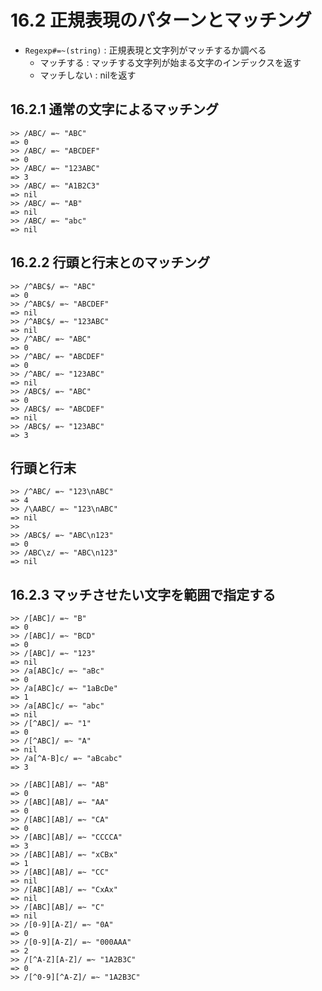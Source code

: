 # 16.2 正規表現のパターンとマッチング

- `Regexp#=~(string)` : 正規表現と文字列がマッチするか調べる
    - マッチする : マッチする文字列が始まる文字のインデックスを返す
    - マッチしない : nilを返す

## 16.2.1 通常の文字によるマッチング

```
>> /ABC/ =~ "ABC"
=> 0
>> /ABC/ =~ "ABCDEF"
=> 0
>> /ABC/ =~ "123ABC"
=> 3
>> /ABC/ =~ "A1B2C3"
=> nil
>> /ABC/ =~ "AB"
=> nil
>> /ABC/ =~ "abc"
=> nil
```

## 16.2.2 行頭と行末とのマッチング

```
>> /^ABC$/ =~ "ABC"
=> 0
>> /^ABC$/ =~ "ABCDEF"
=> nil
>> /^ABC$/ =~ "123ABC"
=> nil
>> /^ABC/ =~ "ABC"
=> 0
>> /^ABC/ =~ "ABCDEF"
=> 0
>> /^ABC/ =~ "123ABC"
=> nil
>> /ABC$/ =~ "ABC"
=> 0
>> /ABC$/ =~ "ABCDEF"
=> nil
>> /ABC$/ =~ "123ABC"
=> 3
```

## 行頭と行末

```
>> /^ABC/ =~ "123\nABC"
=> 4
>> /\AABC/ =~ "123\nABC"
=> nil
>> 
>> /ABC$/ =~ "ABC\n123"
=> 0
>> /ABC\z/ =~ "ABC\n123"
=> nil
```

## 16.2.3 マッチさせたい文字を範囲で指定する

```
>> /[ABC]/ =~ "B"
=> 0
>> /[ABC]/ =~ "BCD"
=> 0
>> /[ABC]/ =~ "123"
=> nil
>> /a[ABC]c/ =~ "aBc"
=> 0
>> /a[ABC]c/ =~ "1aBcDe"
=> 1
>> /a[ABC]c/ =~ "abc"
=> nil
>> /[^ABC]/ =~ "1"
=> 0
>> /[^ABC]/ =~ "A"
=> nil
>> /a[^A-B]c/ =~ "aBcabc"
=> 3
```

```
>> /[ABC][AB]/ =~ "AB"
=> 0
>> /[ABC][AB]/ =~ "AA"
=> 0
>> /[ABC][AB]/ =~ "CA"
=> 0
>> /[ABC][AB]/ =~ "CCCCA"
=> 3
>> /[ABC][AB]/ =~ "xCBx"
=> 1
>> /[ABC][AB]/ =~ "CC"
=> nil
>> /[ABC][AB]/ =~ "CxAx"
=> nil
>> /[ABC][AB]/ =~ "C"
=> nil
>> /[0-9][A-Z]/ =~ "0A"
=> 0
>> /[0-9][A-Z]/ =~ "000AAA"
=> 2
>> /[^A-Z][A-Z]/ =~ "1A2B3C"
=> 0
>> /[^0-9][^A-Z]/ =~ "1A2B3C"
```

